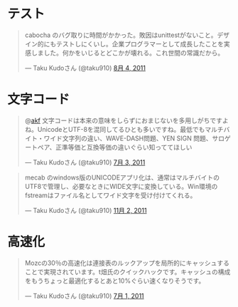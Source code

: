 
# テスト

<blockquote class="twitter-tweet" lang="ja"><p>cabocha のバグ取りに時間がかかった。敗因はunittestがないこと。デザイン的にもテストしにくいし。企業プログラマーとして成長したことを実感しました。何かをいじるとどこかが壊れる。これ世間の常識だから。</p>&mdash; Taku Kudoさん (@taku910) <a href="https://twitter.com/taku910/status/99101696768221185" data-datetime="2011-08-04T12:57:40+00:00">8月 4, 2011</a></blockquote>

# 文字コード

<blockquote class="twitter-tweet" data-in-reply-to="87370409179234304" lang="ja"><p>@<a href="https://twitter.com/akf">akf</a> 文字コードは本来の意味をしらずにおまじないを多用しがちですよね。UnicodeとUTF-8を混同してるひとも多いですね。最低でもマルチバイト・ワイド文字列の違い、WAVE-DASH問題、YEN SIGN 問題、サロゲートペア、正準等価と互換等価の違いぐらい知っててほしい</p>&mdash; Taku Kudoさん (@taku910) <a href="https://twitter.com/taku910/status/87460960683565056" data-datetime="2011-07-03T10:01:32+00:00">7月 3, 2011</a></blockquote>

<blockquote class="twitter-tweet" lang="ja"><p>mecab のwindows版のUNICODEアプリ化は、通常はマルチバイトのUTF8で管理し、必要なときにWIDE文字に変換している。Win環境のfstreamはファイル名としてワイド文字を受け付けてくれる。</p>&mdash; Taku Kudoさん (@taku910) <a href="https://twitter.com/taku910/status/131731433139081216" data-datetime="2011-11-02T13:56:35+00:00">11月 2, 2011</a></blockquote>

# 高速化

<blockquote class="twitter-tweet" lang="ja"><p>Mozcの30％の高速化は連接表のルックアップを局所的にキャッシュすることで実現されています。t畑氏のクイックハックです。キャッシュの構成をもうちょっと最適化するとあと10%ぐらい速くなりそうです。</p>&mdash; Taku Kudoさん (@taku910) <a href="https://twitter.com/taku910/status/86713464894132224" data-datetime="2011-07-01T08:31:15+00:00">7月 1, 2011</a></blockquote>
